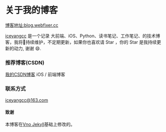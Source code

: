 # 关于我的博客

[博客地址:blog.webfixer.cc](http://blog.webfixer.cc)

[iceyangcc](http://iceyangcc.github.io) 是一个记录 大前端、iOS、Python、读书笔记、工作笔记、的技术博客，我将持续维护，不定期更新，如果你也喜欢请 Star ，你的 Star 是我持续更新的动力, 谢谢 😄.

### 推荐博客(CSDN)
[我的CSDN博客](http://blog.csdn.net/yangbingbinga) iOS / 前端博客

### 联系方式
iceyangcc@163.com


#### 致谢   

本博客在[Vno Jekyll](https://github.com/onevcat/vno-jekyll)基础上修改的。  
